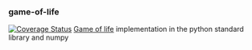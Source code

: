 ### game-of-life
[![Coverage Status](https://coveralls.io/repos/github/hogum/game-of-life/badge.png?branch=master)](https://coveralls.io/github/hogum/game-of-life?branch=master)
[Game of life](https://en.wikipedia.org/wiki/Conway%27s_Game_of_Life) implementation in the python standard library and numpy
